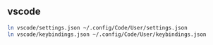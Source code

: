 ## vscode

```bash
ln vscode/settings.json ~/.config/Code/User/settings.json
ln vscode/keybindings.json ~/.config/Code/User/keybindings.json
```
